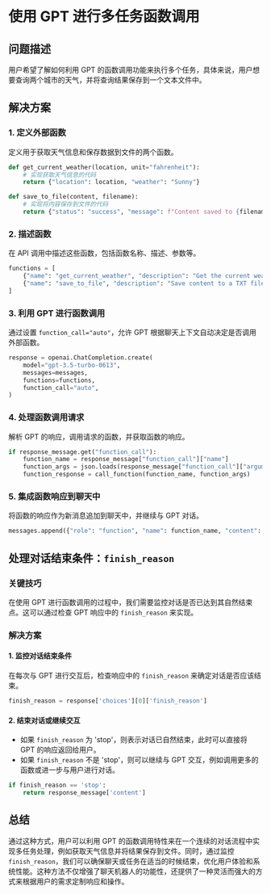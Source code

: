 
# 使用 GPT 进行多任务函数调用

## 问题描述

用户希望了解如何利用 GPT 的函数调用功能来执行多个任务，具体来说，用户想要查询两个城市的天气，并将查询结果保存到一个文本文件中。

## 解决方案

### 1. 定义外部函数

定义用于获取天气信息和保存数据到文件的两个函数。

```python
def get_current_weather(location, unit="fahrenheit"):
    # 实现获取天气信息的代码
    return {"location": location, "weather": "Sunny"}

def save_to_file(content, filename):
    # 实现将内容保存到文件的代码
    return {"status": "success", "message": f"Content saved to {filename}"}
```

### 2. 描述函数

在 API 调用中描述这些函数，包括函数名称、描述、参数等。

```python
functions = [
    {"name": "get_current_weather", "description": "Get the current weather in a given location", "parameters": {...}},
    {"name": "save_to_file", "description": "Save content to a TXT file", "parameters": {...}}
]
```

### 3. 利用 GPT 进行函数调用

通过设置 `function_call="auto"`，允许 GPT 根据聊天上下文自动决定是否调用外部函数。

```python
response = openai.ChatCompletion.create(
    model="gpt-3.5-turbo-0613",
    messages=messages,
    functions=functions,
    function_call="auto",
)
```

### 4. 处理函数调用请求

解析 GPT 的响应，调用请求的函数，并获取函数的响应。

```python
if response_message.get("function_call"):
    function_name = response_message["function_call"]["name"]
    function_args = json.loads(response_message["function_call"]["arguments"])
    function_response = call_function(function_name, function_args)
```

### 5. 集成函数响应到聊天中

将函数的响应作为新消息追加到聊天中，并继续与 GPT 对话。

```python
messages.append({"role": "function", "name": function_name, "content": json.dumps(function_response)})
```

## 处理对话结束条件：`finish_reason`

### 关键技巧

在使用 GPT 进行函数调用的过程中，我们需要监控对话是否已达到其自然结束点。这可以通过检查 GPT 响应中的 `finish_reason` 来实现。

### 解决方案

#### 1. 监控对话结束条件

在每次与 GPT 进行交互后，检查响应中的 `finish_reason` 来确定对话是否应该结束。

```python
finish_reason = response['choices'][0]['finish_reason']
```

#### 2. 结束对话或继续交互

- 如果 `finish_reason` 为 'stop'，则表示对话已自然结束，此时可以直接将 GPT 的响应返回给用户。
- 如果 `finish_reason` 不是 'stop'，则可以继续与 GPT 交互，例如调用更多的函数或进一步与用户进行对话。

```python
if finish_reason == 'stop':
    return response_message['content']
```

## 总结

通过这种方式，用户可以利用 GPT 的函数调用特性来在一个连续的对话流程中实现多任务处理，例如获取天气信息并将结果保存到文件。同时，通过监控 `finish_reason`，我们可以确保聊天或任务在适当的时候结束，优化用户体验和系统性能。这种方法不仅增强了聊天机器人的功能性，还提供了一种灵活而强大的方式来根据用户的需求定制响应和操作。
